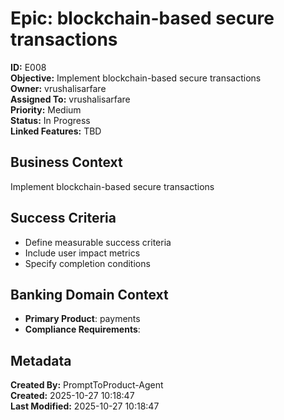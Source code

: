 # Epic: blockchain-based secure transactions

**ID:** E008  
**Objective:** Implement blockchain-based secure transactions  
**Owner:** vrushalisarfare  
**Assigned To:** vrushalisarfare  
**Priority:** Medium  
**Status:** In Progress  
**Linked Features:** TBD  

## Business Context
Implement blockchain-based secure transactions

## Success Criteria
- Define measurable success criteria
- Include user impact metrics
- Specify completion conditions

## Banking Domain Context
- **Primary Product**: payments
- **Compliance Requirements**: 

## Metadata
**Created By:** PromptToProduct-Agent  
**Created:** 2025-10-27 10:18:47  
**Last Modified:** 2025-10-27 10:18:47  

